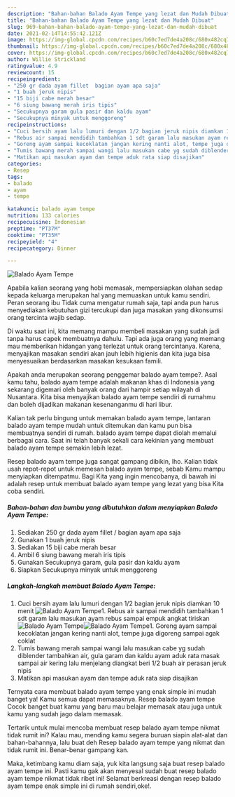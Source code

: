 ```yaml
---
description: "Bahan-bahan Balado Ayam Tempe yang lezat dan Mudah Dibuat"
title: "Bahan-bahan Balado Ayam Tempe yang lezat dan Mudah Dibuat"
slug: 969-bahan-bahan-balado-ayam-tempe-yang-lezat-dan-mudah-dibuat
date: 2021-02-14T14:55:42.121Z
image: https://img-global.cpcdn.com/recipes/b60c7ed7de4a208c/680x482cq70/balado-ayam-tempe-foto-resep-utama.jpg
thumbnail: https://img-global.cpcdn.com/recipes/b60c7ed7de4a208c/680x482cq70/balado-ayam-tempe-foto-resep-utama.jpg
cover: https://img-global.cpcdn.com/recipes/b60c7ed7de4a208c/680x482cq70/balado-ayam-tempe-foto-resep-utama.jpg
author: Willie Strickland
ratingvalue: 4.9
reviewcount: 15
recipeingredient:
- "250 gr dada ayam fillet  bagian ayam apa saja"
- "1 buah jeruk nipis"
- "15 biji cabe merah besar"
- "6 siung bawang merah iris tipis"
- "Secukupnya garam gula pasir dan kaldu ayam"
- "Secukupnya minyak untuk menggoreng"
recipeinstructions:
- "Cuci bersih ayam lalu lumuri dengan 1/2 bagian jeruk nipis diamkan 10 menit"
- "Rebus air sampai mendidih tambahkan 1 sdt garam lalu masukan ayam rebus sampai empuk angkat tiriskan"
- "Goreng ayam sampai kecoklatan jangan kering nanti alot, tempe juga digoreng sampai agak coklat"
- "Tumis bawang merah sampai wangi lalu masukan cabe yg sudah diblender tambahkan air, gula garam dan kaldu ayam aduk rata masak sampai air kering lalu menjelang diangkat beri 1/2 buah air perasan jeruk nipis"
- "Matikan api masukan ayam dan tempe aduk rata siap disajikan"
categories:
- Resep
tags:
- balado
- ayam
- tempe

katakunci: balado ayam tempe 
nutrition: 133 calories
recipecuisine: Indonesian
preptime: "PT37M"
cooktime: "PT35M"
recipeyield: "4"
recipecategory: Dinner

---
```



![Balado Ayam Tempe](https://img-global.cpcdn.com/recipes/b60c7ed7de4a208c/680x482cq70/balado-ayam-tempe-foto-resep-utama.jpg)

Apabila kalian seorang yang hobi memasak, mempersiapkan olahan sedap kepada keluarga merupakan hal yang memuaskan untuk kamu sendiri. Peran seorang ibu Tidak cuma mengatur rumah saja, tapi anda pun harus menyediakan kebutuhan gizi tercukupi dan juga masakan yang dikonsumsi orang tercinta wajib sedap.

Di waktu  saat ini, kita memang mampu membeli masakan yang sudah jadi tanpa harus capek membuatnya dahulu. Tapi ada juga orang yang memang mau memberikan hidangan yang terlezat untuk orang tercintanya. Karena, menyajikan masakan sendiri akan jauh lebih higienis dan kita juga bisa menyesuaikan berdasarkan masakan kesukaan famili. 



Apakah anda merupakan seorang penggemar balado ayam tempe?. Asal kamu tahu, balado ayam tempe adalah makanan khas di Indonesia yang sekarang digemari oleh banyak orang dari hampir setiap wilayah di Nusantara. Kita bisa menyajikan balado ayam tempe sendiri di rumahmu dan boleh dijadikan makanan kesenanganmu di hari libur.

Kalian tak perlu bingung untuk memakan balado ayam tempe, lantaran balado ayam tempe mudah untuk ditemukan dan kamu pun bisa membuatnya sendiri di rumah. balado ayam tempe dapat diolah memalui berbagai cara. Saat ini telah banyak sekali cara kekinian yang membuat balado ayam tempe semakin lebih lezat.

Resep balado ayam tempe juga sangat gampang dibikin, lho. Kalian tidak usah repot-repot untuk memesan balado ayam tempe, sebab Kamu mampu menyiapkan ditempatmu. Bagi Kita yang ingin mencobanya, di bawah ini adalah resep untuk membuat balado ayam tempe yang lezat yang bisa Kita coba sendiri.

<!--inarticleads1-->

##### Bahan-bahan dan bumbu yang dibutuhkan dalam menyiapkan Balado Ayam Tempe:

1. Sediakan 250 gr dada ayam fillet / bagian ayam apa saja
1. Gunakan 1 buah jeruk nipis
1. Sediakan 15 biji cabe merah besar
1. Ambil 6 siung bawang merah iris tipis
1. Gunakan Secukupnya garam, gula pasir dan kaldu ayam
1. Siapkan Secukupnya minyak untuk menggoreng




<!--inarticleads2-->

##### Langkah-langkah membuat Balado Ayam Tempe:

1. Cuci bersih ayam lalu lumuri dengan 1/2 bagian jeruk nipis diamkan 10 menit
<img src="https://img-global.cpcdn.com/steps/301a41b711d5db1c/160x128cq70/balado-ayam-tempe-langkah-memasak-1-foto.jpg" alt="Balado Ayam Tempe">1. Rebus air sampai mendidih tambahkan 1 sdt garam lalu masukan ayam rebus sampai empuk angkat tiriskan
<img src="https://img-global.cpcdn.com/steps/c010fac00026b929/160x128cq70/balado-ayam-tempe-langkah-memasak-2-foto.jpg" alt="Balado Ayam Tempe"><img src="https://img-global.cpcdn.com/steps/c5600fd9c72eeda0/160x128cq70/balado-ayam-tempe-langkah-memasak-2-foto.jpg" alt="Balado Ayam Tempe">1. Goreng ayam sampai kecoklatan jangan kering nanti alot, tempe juga digoreng sampai agak coklat
1. Tumis bawang merah sampai wangi lalu masukan cabe yg sudah diblender tambahkan air, gula garam dan kaldu ayam aduk rata masak sampai air kering lalu menjelang diangkat beri 1/2 buah air perasan jeruk nipis
1. Matikan api masukan ayam dan tempe aduk rata siap disajikan




Ternyata cara membuat balado ayam tempe yang enak simple ini mudah banget ya! Kamu semua dapat memasaknya. Resep balado ayam tempe Cocok banget buat kamu yang baru mau belajar memasak atau juga untuk kamu yang sudah jago dalam memasak.

Tertarik untuk mulai mencoba membuat resep balado ayam tempe nikmat tidak rumit ini? Kalau mau, mending kamu segera buruan siapin alat-alat dan bahan-bahannya, lalu buat deh Resep balado ayam tempe yang nikmat dan tidak rumit ini. Benar-benar gampang kan. 

Maka, ketimbang kamu diam saja, yuk kita langsung saja buat resep balado ayam tempe ini. Pasti kamu gak akan menyesal sudah buat resep balado ayam tempe nikmat tidak ribet ini! Selamat berkreasi dengan resep balado ayam tempe enak simple ini di rumah sendiri,oke!.

